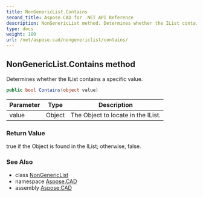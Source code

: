 ```yaml
---
title: NonGenericList.Contains
second_title: Aspose.CAD for .NET API Reference
description: NonGenericList method. Determines whether the IList contains a specific value
type: docs
weight: 100
url: /net/aspose.cad/nongenericlist/contains/
---
```

## NonGenericList.Contains method

Determines whether the IList contains a specific value.

```csharp
public bool Contains(object value)
```

| Parameter | Type | Description |
| --- | --- | --- |
| value | Object | The Object to locate in the IList. |

### Return Value

true if the Object is found in the IList; otherwise, false.

### See Also

* class [NonGenericList](../)
* namespace [Aspose.CAD](../../../aspose.cad/)
* assembly [Aspose.CAD](../../../)



